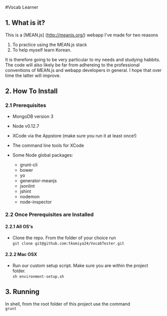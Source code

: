 #Vocab Learner

## 1. What is it?

This is a [MEAN.js] (http://meanjs.org/) webapp I've made for two reasons  
  1. To practice using the MEAN.js stack  
  2. To help myself learn Korean.

It is therefore going to be very particular to my needs and studying habbits. The code will also likely be far from adhereing to the professional conventions of MEAN.js and webapp developers in general. I hope that over time the latter will improve.

## 2. How To Install

### 2.1 Prerequisites

  * MongoDB version 3
  * Node v0.12.7
  * XCode via the Appstore (make sure you run it at least once!)
  * The command line tools for XCode

  * Some Node global packages:
    * grunt-cli
    * bower
    * yo
    * generator-meanjs
    * jsonlint
    * jshint
    * nodemon
    * node-inspector

### 2.2 Once Prerequisites are Installed  

#### 2.2.1 All OS's  

  * Clone the repo. From the folder of your choice run  
  `git clone git@github.com:tkomiya24/VocabTester.git`   

#### 2.2.2 Mac OSX  

  * Run our custom setup script. Make sure you are within the project folder.   
  `sh environment-setup.sh`

## 3. Running

In shell, from the root folder of this project use the command  
`grunt`  
